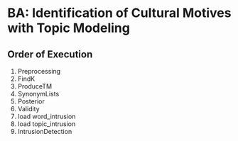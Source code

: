 # BA: Identification of Cultural Motives with Topic Modeling
## Order of Execution

1. Preprocessing
2. FindK
3. ProduceTM
4. SynonymLists
5. Posterior
6. Validity
7. load word_intrusion
8. load topic_intrusion
9. IntrusionDetection
